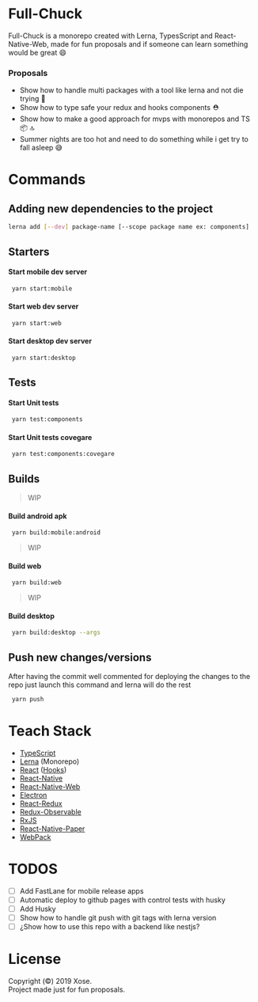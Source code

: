 # Full-Chuck

Full-Chuck is a monorepo created with Lerna, TypesScript and React-Native-Web, made for fun proposals and if someone can learn something would be great 😄

### Proposals

- Show how to handle multi packages with a tool like lerna and not die trying 🤖
- Show how to type safe your redux and hooks components ⛑️
- Show how to make a good approach for mvps with monorepos and TS 📦 🔝
- Summer nights are too hot and need to do something while i get try to fall asleep 😅

# Commands

## Adding new dependencies to the project

```sh
lerna add [--dev] package-name [--scope package name ex: components]
```

## Starters

#### Start mobile dev server

```sh
 yarn start:mobile
```

#### Start web dev server

```sh
 yarn start:web
```

#### Start desktop dev server

```sh
 yarn start:desktop
```

## Tests

#### Start Unit tests

```sh
 yarn test:components
```

#### Start Unit tests covegare

```sh
 yarn test:components:covegare
```

## Builds

> WIP

#### Build android apk

```sh
 yarn build:mobile:android
```

> WIP

#### Build web

```sh
 yarn build:web
```

> WIP

#### Build desktop

```sh
 yarn build:desktop --args
```

## Push new changes/versions

After having the commit well commented for deploying the changes to the repo just launch this command and lerna will do the rest

```sh
 yarn push
```

# Teach Stack

- [TypeScript](https://github.com/Microsoft/TypeScript)
- [Lerna](https://github.com/lerna/lerna) (Monorepo)
- [React](https://github.com/facebook/react) ([Hooks](https://reactjs.org/docs/hooks-intro.html))
- [React-Native](https://github.com/facebook/react-native)
- [React-Native-Web](https://github.com/necolas/react-native-web)
- [Electron](https://github.com/electron/electron)
- [React-Redux](https://github.com/reduxjs/react-redux)
- [Redux-Observable](https://github.com/redux-observable/redux-observable/)
- [RxJS](https://github.com/ReactiveX/RxJS)
- [React-Native-Paper](https://github.com/callstack/react-native-paper)
- [WebPack](https://github.com/webpack/webpack)

# TODOS

- [ ] Add FastLane for mobile release apps
- [ ] Automatic deploy to github pages with control tests with husky
- [ ] Add Husky
- [ ] Show how to handle git push with git tags with lerna version
- [ ] ¿Show how to use this repo with a backend like nestjs?

# License

Copyright (©) 2019 Xose.  
Project made just for fun proposals.
